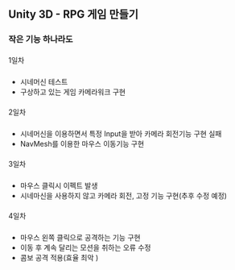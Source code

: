 ## Unity 3D - RPG 게임 만들기
### 작은 기능 하나라도
####
1일차 
#####
- 시네머신 테스트
- 구상하고 있는 게임 카메라워크 구현
####
2일차
#####
- 시네머신을 이용하면서 특정 Input을 받아 카메라 회전기능 구현 실패
- NavMesh를 이용한 마우스 이동기능 구현
####
3일차
#####
- 마우스 클릭시 이펙트 발생
- 시네마신을 사용하지 않고 카메라 회전, 고정 기능 구현(추후 수정 예정)
####
4일차
#####
- 마우스 왼쪽 클릭으로 공격하는 기능 구현
- 이동 후 계속 달리는 모션을 취하는 오류 수정
- 콤보 공격 적용(효율 최악 )
